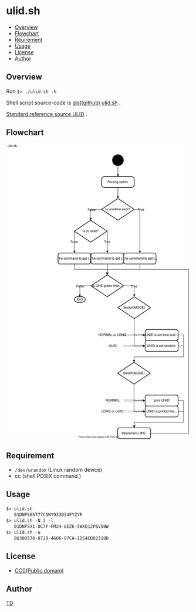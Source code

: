 # ulid.sh

- [Overview](#overview)
- [Flowchart](#flowchart)
- [Reuirement](#requirement)
- [Usage](#usage)
- [License](#license)
- [Author](#author)

## Overview

Run `$> ./ulid.sh -h`

Shell script source-code is [gist(github) ulid.sh](https://gist.github.com/search?q=user%3Atd-shi+filename%3A.sh+ulid) .

[Standard reference source ULID](https://github.com/ulid/spec) .

## Flowchart

[![Flowchart](./ulid-flow.svg "Flowchart")](https://www.draw.io/#Htd-shi%2FShellScriptsOnGist%2FUpdateImagesSVG%2Fulid%2Fulid-flow.svg)

## Requirement

- `/dev/urandom` (Linux random device)
- cc (shell POSIX command.)

## Usage

```
$> ulid.sh
   01DNPS05T77C5WY933034FYZYP
$> ulid.sh -N 3 -l
   01DNPSX1-DC7F-FM24-GEZK-5WXQ12P6V50W
$> ulid.sh -u
   86300570-8720-4606-97CA-1D54CB02318D
```

## License

- [CC0(Public domain)](https://creativecommons.org/publicdomain/zero/1.0/legalcode)

## Author

[TD](https://github.com/td-shi/)
